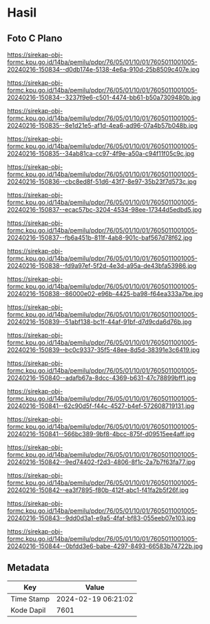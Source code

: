 # Hasil

## Foto C Plano

https://sirekap-obj-formc.kpu.go.id/14ba/pemilu/pdpr/76/05/01/10/01/7605011001005-20240216-150834--d0db174e-5138-4e6a-910d-25b8509c407e.jpg

https://sirekap-obj-formc.kpu.go.id/14ba/pemilu/pdpr/76/05/01/10/01/7605011001005-20240216-150834--3237f9e6-c501-4474-bb61-b50a7309480b.jpg

https://sirekap-obj-formc.kpu.go.id/14ba/pemilu/pdpr/76/05/01/10/01/7605011001005-20240216-150835--8e1d21e5-af1d-4ea6-ad96-07a4b57b048b.jpg

https://sirekap-obj-formc.kpu.go.id/14ba/pemilu/pdpr/76/05/01/10/01/7605011001005-20240216-150835--34ab81ca-cc97-4f9e-a50a-c94f11f05c9c.jpg

https://sirekap-obj-formc.kpu.go.id/14ba/pemilu/pdpr/76/05/01/10/01/7605011001005-20240216-150836--cbc8ed8f-51d6-43f7-8e97-35b23f7d573c.jpg

https://sirekap-obj-formc.kpu.go.id/14ba/pemilu/pdpr/76/05/01/10/01/7605011001005-20240216-150837--ecac57bc-3204-4534-98ee-17344d5edbd5.jpg

https://sirekap-obj-formc.kpu.go.id/14ba/pemilu/pdpr/76/05/01/10/01/7605011001005-20240216-150837--fb6a451b-811f-4ab8-901c-baf567d78f62.jpg

https://sirekap-obj-formc.kpu.go.id/14ba/pemilu/pdpr/76/05/01/10/01/7605011001005-20240216-150838--fd9a97ef-5f2d-4e3d-a95a-de43bfa53986.jpg

https://sirekap-obj-formc.kpu.go.id/14ba/pemilu/pdpr/76/05/01/10/01/7605011001005-20240216-150838--86000e02-e96b-4425-ba98-f64ea333a7be.jpg

https://sirekap-obj-formc.kpu.go.id/14ba/pemilu/pdpr/76/05/01/10/01/7605011001005-20240216-150839--51abf138-bc1f-44af-91bf-d7d9cda6d76b.jpg

https://sirekap-obj-formc.kpu.go.id/14ba/pemilu/pdpr/76/05/01/10/01/7605011001005-20240216-150839--bc0c9337-35f5-48ee-8d5d-38391e3c6419.jpg

https://sirekap-obj-formc.kpu.go.id/14ba/pemilu/pdpr/76/05/01/10/01/7605011001005-20240216-150840--adafb67a-8dcc-4369-b631-47c78899bff1.jpg

https://sirekap-obj-formc.kpu.go.id/14ba/pemilu/pdpr/76/05/01/10/01/7605011001005-20240216-150841--62c90d5f-f44c-4527-b4ef-572608719131.jpg

https://sirekap-obj-formc.kpu.go.id/14ba/pemilu/pdpr/76/05/01/10/01/7605011001005-20240216-150841--566bc389-9bf8-4bcc-875f-d09515ee4aff.jpg

https://sirekap-obj-formc.kpu.go.id/14ba/pemilu/pdpr/76/05/01/10/01/7605011001005-20240216-150842--9ed74402-f2d3-4806-8f1c-2a7b7f63fa77.jpg

https://sirekap-obj-formc.kpu.go.id/14ba/pemilu/pdpr/76/05/01/10/01/7605011001005-20240216-150842--ea3f7895-f80b-412f-abc1-f41fa2b5f26f.jpg

https://sirekap-obj-formc.kpu.go.id/14ba/pemilu/pdpr/76/05/01/10/01/7605011001005-20240216-150843--9dd0d3a1-e9a5-4faf-bf83-055eeb07e103.jpg

https://sirekap-obj-formc.kpu.go.id/14ba/pemilu/pdpr/76/05/01/10/01/7605011001005-20240216-150844--0bfdd3e6-babe-4297-8493-66583b74722b.jpg


## Metadata

| Key        | Value               |
| ---------- | ------------------- |
| Time Stamp | 2024-02-19 06:21:02 |
| Kode Dapil | 7601                |



